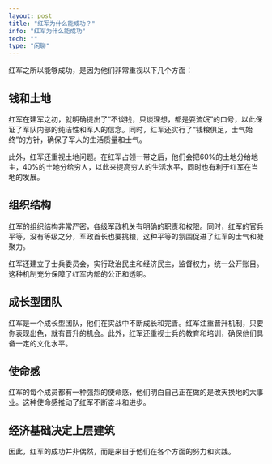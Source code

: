 ```yaml
---
layout: post
title: "红军为什么能成功？"
info: "红军为什么能成功"
tech: ""
type: "闲聊"
---
```




红军之所以能够成功，是因为他们非常重视以下几个方面：



## 钱和土地

红军在建军之初，就明确提出了“不谈钱，只谈理想，都是耍流氓”的口号，以此保证了军队内部的纯洁性和军人的信念。同时，红军还实行了“钱粮俱足，士气始终”的方针，确保了军人的生活质量和士气。

此外，红军还重视土地问题。在红军占领一带之后，他们会把60%的土地分给地主，40%的土地分给穷人，以此来提高穷人的生活水平，同时也有利于红军在当地的发展。



## 组织结构

红军的组织结构非常严密，各级军政机关有明确的职责和权限。同时，红军的官兵平等，没有等级之分，军政首长也要挑粮，这种平等的氛围促进了红军的士气和凝聚力。

红军还建立了士兵委员会，实行政治民主和经济民主，监督权力，统一公开账目。这种机制充分保障了红军内部的公正和透明。



## 成长型团队

红军是一个成长型团队，他们在实战中不断成长和完善。红军注重晋升机制，只要你表现出色，就有晋升的机会。此外，红军还重视士兵的教育和培训，确保他们具备一定的文化水平。



## 使命感

红军的每个成员都有一种强烈的使命感，他们明白自己正在做的是改天换地的大事业。这种使命感推动了红军不断奋斗和进步。



## 经济基础决定上层建筑

因此，红军的成功并非偶然，而是来自于他们在各个方面的努力和实践。